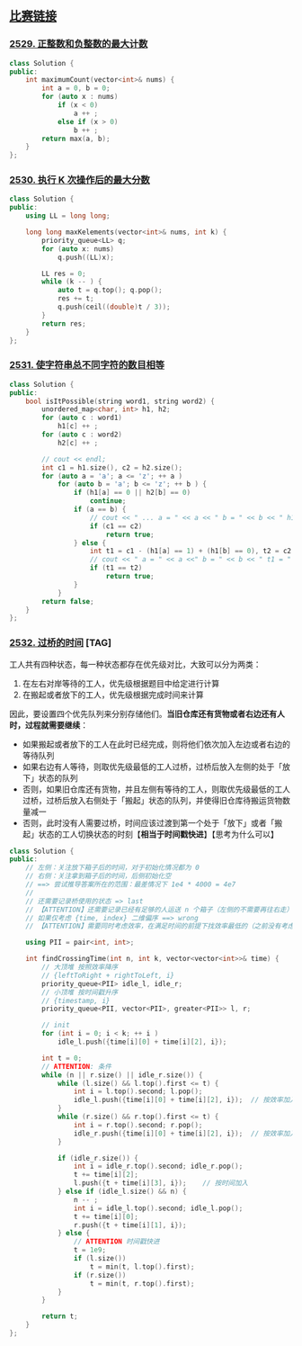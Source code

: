 ## [比赛链接](https://leetcode.cn/contest/weekly-contest-327/)


### [2529. 正整数和负整数的最大计数](https://leetcode.cn/problems/maximum-count-of-positive-integer-and-negative-integer/)



```c++
class Solution {
public:
    int maximumCount(vector<int>& nums) {
        int a = 0, b = 0;
        for (auto x : nums)
            if (x < 0)
                a ++ ;
            else if (x > 0)
                b ++ ;
        return max(a, b);
    }
};
```


### [2530. 执行 K 次操作后的最大分数](https://leetcode.cn/problems/maximal-score-after-applying-k-operations/)



```c++
class Solution {
public:
    using LL = long long;

    long long maxKelements(vector<int>& nums, int k) {
        priority_queue<LL> q;
        for (auto x: nums)
            q.push((LL)x);

        LL res = 0;
        while (k -- ) {
            auto t = q.top(); q.pop();
            res += t;
            q.push(ceil((double)t / 3));
        }
        return res;
    }
};
```

### [2531. 使字符串总不同字符的数目相等](https://leetcode.cn/problems/make-number-of-distinct-characters-equal/)



```c++
class Solution {
public:
    bool isItPossible(string word1, string word2) {
        unordered_map<char, int> h1, h2;
        for (auto c : word1)
            h1[c] ++ ;
        for (auto c : word2)
            h2[c] ++ ;

        // cout << endl;
        int c1 = h1.size(), c2 = h2.size();
        for (auto a = 'a'; a <= 'z'; ++ a )
            for (auto b = 'a'; b <= 'z'; ++ b ) {
                if (h1[a] == 0 || h2[b] == 0)
                    continue;
                if (a == b) {
                    // cout << " ... a = " << a << " b = " << b << " h1 = " << c1 << " h2 = " << c2 << endl;
                    if (c1 == c2)
                        return true;
                } else {
                    int t1 = c1 - (h1[a] == 1) + (h1[b] == 0), t2 = c2 + (h2[a] == 0) - (h2[b] == 1);
                    // cout << " a = " << a <<" b = " << b << " t1 = " << t1 << " t2 = " << t2 << endl;
                    if (t1 == t2)
                        return true;
                }
            }
        return false;
    }
};
```

### [2532. 过桥的时间](https://leetcode.cn/problems/time-to-cross-a-bridge/) [TAG]

工人共有四种状态，每一种状态都存在优先级对比，大致可以分为两类：

1. 在左右对岸等待的工人，优先级根据题目中给定进行计算
2. 在搬起或者放下的工人，优先级根据完成时间来计算

因此，要设置四个优先队列来分别存储他们。**当旧仓库还有货物或者右边还有人时，过程就需要继续**：

- 如果搬起或者放下的工人在此时已经完成，则将他们依次加入左边或者右边的等待队列
- 如果右边有人等待，则取优先级最低的工人过桥，过桥后放入左侧的处于「放下」状态的队列
- 否则，如果旧仓库还有货物，并且左侧有等待的工人，则取优先级最低的工人过桥，过桥后放入右侧处于「搬起」状态的队列，并使得旧仓库待搬运货物数量减一
- 否则，此时没有人需要过桥，时间应该过渡到第一个处于「放下」或者「搬起」状态的工人切换状态的时刻【**相当于时间戳快进**】【思考为什么可以】

```c++
class Solution {
public:
    // 左侧：关注放下箱子后的时间，对于初始化情况都为 0
    // 右侧：关注拿到箱子后的时间，后侧初始化空
    // ==> 尝试推导答案所在的范围：最差情况下 1e4 * 4000 = 4e7
    //
    // 还需要记录桥使用的状态 => last
    // 【ATTENTION】还需要记录已经有足够的人运送 n 个箱子（左侧的不需要再往右走）
    // 如果仅考虑 {time, index} 二维偏序 ==> wrong
    // 【ATTENTION】需要同时考虑效率，在满足时间的前提下找效率最低的（之前没有考虑这一个纬度）

    using PII = pair<int, int>;

    int findCrossingTime(int n, int k, vector<vector<int>>& time) {
        // 大顶堆 按照效率降序
        // {leftToRight + rightToLeft, i}
        priority_queue<PII> idle_l, idle_r;
        // 小顶堆 按时间戳升序
        // {timestamp, i}
        priority_queue<PII, vector<PII>, greater<PII>> l, r;

        // init
        for (int i = 0; i < k; ++ i )
            idle_l.push({time[i][0] + time[i][2], i});

        int t = 0;
        // ATTENTION: 条件
        while (n || r.size() || idle_r.size()) {
            while (l.size() && l.top().first <= t) {
                int i = l.top().second; l.pop();
                idle_l.push({time[i][0] + time[i][2], i});  // 按效率加入
            }
            while (r.size() && r.top().first <= t) {
                int i = r.top().second; r.pop();
                idle_r.push({time[i][0] + time[i][2], i});  // 按效率加入
            }

            if (idle_r.size()) {
                int i = idle_r.top().second; idle_r.pop();
                t += time[i][2];
                l.push({t + time[i][3], i});    // 按时间加入
            } else if (idle_l.size() && n) {
                n -- ;
                int i = idle_l.top().second; idle_l.pop();
                t += time[i][0];
                r.push({t + time[i][1], i});
            } else {
                // ATTENTION 时间戳快进
                t = 1e9;
                if (l.size())
                    t = min(t, l.top().first);
                if (r.size())
                    t = min(t, r.top().first);
            }
        }

        return t;
    }
};
```